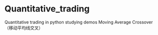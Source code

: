 # Quantitative_trading
Quantitative trading in python studying demos
Moving Average Crossover（移动平均线交叉）
